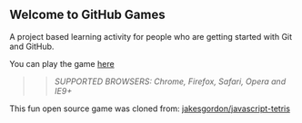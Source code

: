 ## Welcome to GitHub Games

A project based learning activity for people who are getting started with Git and GitHub.

You can play the game [here](https://tiffanij.github.io/github-games/)

>> _*SUPPORTED BROWSERS*: Chrome, Firefox, Safari, Opera and IE9+_

This fun open source game was cloned from: [jakesgordon/javascript-tetris](https://github.com/jakesgordon/javascript-tetris)
